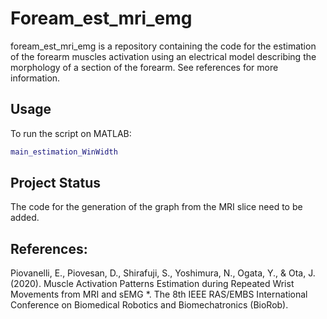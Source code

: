 # Foream_est_mri_emg
foream_est_mri_emg is a repository containing the code for the estimation of the forearm muscles activation using an electrical model
describing the morphology of a section of the forearm. See references for more information. 

## Usage
To run the script on MATLAB:

```Matlab
main_estimation_WinWidth
```
## Project Status
The code for the generation of the graph from the MRI slice need to be added.


## References:

Piovanelli, E., Piovesan, D., Shirafuji, S., Yoshimura, N., Ogata, Y., & Ota, J. (2020). Muscle Activation Patterns Estimation during Repeated Wrist Movements from MRI and sEMG *. The 8th IEEE RAS/EMBS International Conference on Biomedical Robotics and Biomechatronics (BioRob).